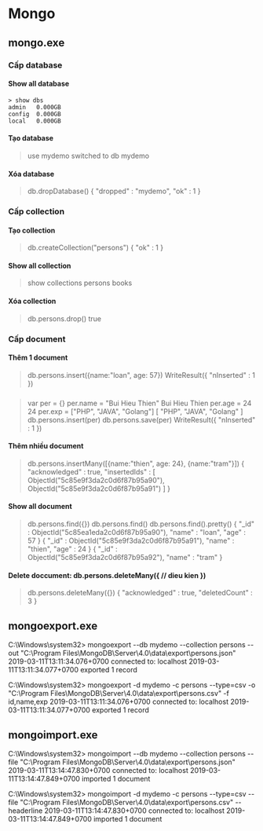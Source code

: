 # Mongo

## mongo.exe


### Cấp database
#### Show all database
```
> show dbs
admin   0.000GB
config  0.000GB
local   0.000GB
```
#### Tạo database
> use mydemo
switched to db mydemo
#### Xóa database
> db.dropDatabase()
{ "dropped" : "mydemo", "ok" : 1 }


### Cấp collection
#### Tạo collection
> db.createCollection("persons")
{ "ok" : 1 }
#### Show all collection
> show collections
persons
books
#### Xóa collection
> db.persons.drop()
true


### Cấp document
#### Thêm 1 document
> db.persons.insert({name:"loan", age: 57})
WriteResult({ "nInserted" : 1 })
### #
> var per = {}
> per.name = "Bui Hieu Thien"
Bui Hieu Thien
> per.age = 24
24
> per.exp = ["PHP", "JAVA", "Golang"]
[ "PHP", "JAVA", "Golang" ]
> db.persons.insert(per)
> db.persons.save(per)
WriteResult({ "nInserted" : 1 })
#### Thêm nhiều document
> db.persons.insertMany([{name:"thien", age: 24}, {name:"tram"}])
{
        "acknowledged" : true,
        "insertedIds" : [
                ObjectId("5c85e9f3da2c0d6f87b95a90"),
                ObjectId("5c85e9f3da2c0d6f87b95a91")
        ]
}
#### Show all document
> db.persons.find({})
> db.persons.find()
> db.persons.find().pretty()
{ "_id" : ObjectId("5c85ea1eda2c0d6f87b95a90"), "name" : "loan", "age" : 57 }
{ "_id" : ObjectId("5c85e9f3da2c0d6f87b95a91"), "name" : "thien", "age" : 24 }
{ "_id" : ObjectId("5c85e9f3da2c0d6f87b95a92"), "name" : "tram" }
#### Delete doccument: db.persons.deleteMany({ // dieu kien })
> db.persons.deleteMany({})
{ "acknowledged" : true, "deletedCount" : 3 }



## mongoexport.exe
C:\Windows\system32> mongoexport --db mydemo --collection persons --out "C:\Program Files\MongoDB\Server\4.0\data\export\persons.json"
2019-03-11T13:11:34.076+0700    connected to: localhost
2019-03-11T13:11:34.077+0700    exported 1 record

C:\Windows\system32> mongoexport -d mydemo -c persons --type=csv  -o "C:\Program Files\MongoDB\Server\4.0\data\export\persons.csv" -f id,name,exp
2019-03-11T13:11:34.076+0700    connected to: localhost
2019-03-11T13:11:34.077+0700    exported 1 record

## mongoimport.exe
C:\Windows\system32> mongoimport --db mydemo --collection persons --file "C:\Program Files\MongoDB\Server\4.0\data\export\persons.json"
2019-03-11T13:14:47.830+0700    connected to: localhost
2019-03-11T13:14:47.849+0700    imported 1 document

C:\Windows\system32> mongoimport -d mydemo -c persons --type=csv --file "C:\Program Files\MongoDB\Server\4.0\data\export\persons.csv" --headerline
2019-03-11T13:14:47.830+0700    connected to: localhost
2019-03-11T13:14:47.849+0700    imported 1 document





